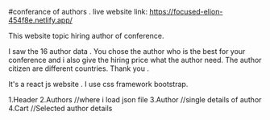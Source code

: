 #conferance of authors .
live website link: https://focused-elion-454f8e.netlify.app/

This website topic hiring author of conference.

I saw the 16 author data . You chose the author who is the best for your conference and i also give the hiring price what the author need.
The author citizen are different countries.
Thank you .

<!-- what i use to make this website -->
It's a react js website . I use css framework bootstrap.

<!-- components -->
1.Header 
2.Authors //where i load json file
3.Author //single details of author
4.Cart //Selected author details
